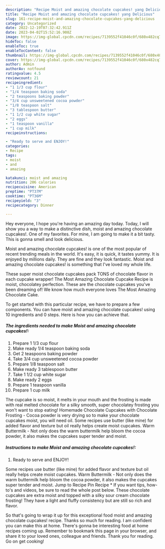 ```yaml
---
description: "Recipe Moist and amazing chocolate cupcakes! yang Delicious"
title: "Recipe Moist and amazing chocolate cupcakes! yang Delicious"
slug: 161-recipe-moist-and-amazing-chocolate-cupcakes-yang-delicious
category: Uncategorized
date: 2022-12-19T07:32:42.911Z
date: 2023-04-02T15:52:16.908Z
image: https://img-global.cpcdn.com/recipes/7139552f41046c0f/680x482cq70/moist-and-amazing-chocolate-cupcakes-recipe-main-photo.jpg
hideToc: false
enableToc: true
enableTocContent: false
thumbnail: https://img-global.cpcdn.com/recipes/7139552f41046c0f/680x482cq70/moist-and-amazing-chocolate-cupcakes-recipe-main-photo.jpg
cover: https://img-global.cpcdn.com/recipes/7139552f41046c0f/680x482cq70/moist-and-amazing-chocolate-cupcakes-recipe-main-photo.jpg
author: Admin
authorAv: notfound
ratingvalue: 4.5
reviewcount: 21
recipeingredient:
- "1 1/3 cup flour"
- "1/4 teaspoon baking soda"
- "2 teaspoons baking powder"
- "3/4 cup unsweetened cocoa powder"
- "1/8 teaspoon salt"
- "3 tablespoon butter"
- "1 1/2 cup white sugar"
- "2 eggs"
- "1 teaspoon vanilla"
- "1 cup milk"
recipeinstructions:

- "Ready to serve and ENJOY!"
categories:
- Recipe
tags:
- moist
- and
- amazing

katakunci: moist and amazing 
nutrition: 206 calories
recipecuisine: American
preptime: "PT37M"
cooktime: "PT36M"
recipeyield: "3"
recipecategory: Dinner

---
```



Hey everyone, I hope you're having an amazing day today. Today, I will show you a way to make a distinctive dish, moist and amazing chocolate cupcakes!. One of my favorites. For mine, I am going to make it a bit tasty. This is gonna smell and look delicious.

Moist and amazing chocolate cupcakes! is one of the most popular of recent trending meals in the world. It's easy, it is quick, it tastes yummy. It is enjoyed by millions daily. They are fine and they look fantastic. Moist and amazing chocolate cupcakes! is something that I've loved my whole life.

These super moist chocolate cupcakes pack TONS of chocolate flavor in each cupcake wrapper! The Most Amazing Chocolate Cupcake Recipe is moist, chocolatey perfection. These are the chocolate cupcakes you&#39;ve been dreaming of! We know how much everyone loves The Most Amazing Chocolate Cake.


To get started with this particular recipe, we have to prepare a few components. You can have moist and amazing chocolate cupcakes! using 10 ingredients and 0 steps. Here is how you can achieve that.

<!--inarticleads1-->

##### The ingredients needed to make Moist and amazing chocolate cupcakes!:

1. Prepare 1 1/3 cup flour
1. Make ready 1/4 teaspoon baking soda
1. Get 2 teaspoons baking powder
1. Take 3/4 cup unsweetened cocoa powder
1. Prepare 1/8 teaspoon salt
1. Make ready 3 tablespoon butter
1. Take 1 1/2 cup white sugar
1. Make ready 2 eggs
1. Prepare 1 teaspoon vanilla
1. Prepare 1 cup milk


The cupcake is so moist, it melts in your mouth and the frosting is made with real melted chocolate for a silky smooth, super chocolatey frosting you won&#39;t want to stop eating! Homemade Chocolate Cupcakes with Chocolate Frosting - Cocoa powder is very drying so to make your chocolate cupcakes moist, you will need oil. Some recipes use butter (like mine) for added flavor and texture but oil really helps create moist cupcakes. Warm Buttermilk - Not only does the warm buttermilk help bloom the cocoa powder, it also makes the cupcakes super tender and moist. 

<!--inarticleads2-->

##### Instructions to make Moist and amazing chocolate cupcakes!:


1. Ready to serve and ENJOY!

Some recipes use butter (like mine) for added flavor and texture but oil really helps create moist cupcakes. Warm Buttermilk - Not only does the warm buttermilk help bloom the cocoa powder, it also makes the cupcakes super tender and moist. Jump to Recipe Pin Recipe * If you want tips, how-to&#39;s and videos, be sure to read the whole post below. These chocolate cupcakes are extra moist and topped with a silky sour cream chocolate frosting! They have a light and fluffy consistency but are still so rich and flavor. 

So that's going to wrap it up for this exceptional food moist and amazing chocolate cupcakes! recipe. Thanks so much for reading. I am confident you can make this at home. There's gonna be interesting food at home recipes coming up. Remember to bookmark this page in your browser, and share it to your loved ones, colleague and friends. Thank you for reading. Go on get cooking!
